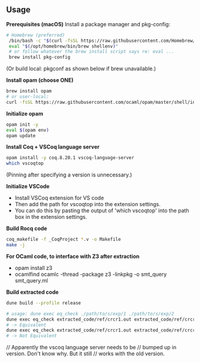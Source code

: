 ## Usage

**Prerequisites (macOS)**
Install a package manager and pkg-config:
```bash
# Homebrew (preferred)
 /bin/bash -c "$(curl -fsSL https://raw.githubusercontent.com/Homebrew/install/HEAD/install.sh)"
 eval "$(/opt/homebrew/bin/brew shellenv)" 
 # or follow whatever the brew install script says re: eval ...
 brew install pkg-config
```
(Or build local: pkgconf as shown below if brew unavailable.)

**Install opam (choose ONE)**
```bash
brew install opam
# or user-local:
curl -fsSL https://raw.githubusercontent.com/ocaml/opam/master/shell/install.sh | sh -s -- --prefix="$HOME/.local"
```

**Initialize opam**
```bash
opam init -y
eval $(opam env)
opam update
```

**Install Coq + VSCoq language server**
```bash
opam install -y coq.8.20.1 vscoq-language-server
which vscoqtop
```
(Pinning after specifying a version is unnecessary.)

**Initialize VSCode**
* Install VSCoq extension for VS code
* Then add the path for vscoqtop into the extension settings.
* You can do this by pasting the output of 'which vscoqtop' into the path box in the extension settings.

**Build Rocq code**
```bash
coq_makefile -f _CoqProject *.v -o Makefile
make -j
```

**For OCaml code, to interface with Z3 after extraction**
* opam install z3
* ocamlfind ocamlc -thread -package z3 -linkpkg -o smt_query smt_query.ml 

**Build extracted code**
```bash
dune build --profile release

# usage: dune exec eq_check ./path/to/s/exp/1 ./path/to/s/exp/2
dune exec eq_check extracted_code/ref/crcr1.out extracted_code/ref/crcr1.out
# -> Equivalent
dune exec eq_check extracted_code/ref/crcr1.out extracted_code/ref/crcr2.out
# -> Not Equivalent
```


// Apparently the vscoq language server needs to be
// bumped up in version. Don't know why. But it still 
// works with the old version.
